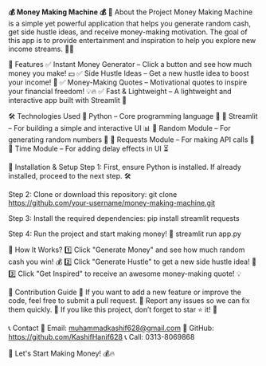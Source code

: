 **💰 Money Making Machine 💰**
🚀 About the Project
Money Making Machine is a simple yet powerful application that helps you generate random cash, get side hustle ideas, and receive money-making motivation. The goal of this app is to provide entertainment and inspiration to help you explore new income streams. 💸🎯

📌 Features
✅ Instant Money Generator – Click a button and see how much money you make! 💵
✅ Side Hustle Ideas – Get a new hustle idea to boost your income! 🚀
✅ Money-Making Quotes – Motivational quotes to inspire your financial freedom! 💡🔥
✅ Fast & Lightweight – A lightweight and interactive app built with Streamlit 🚀

🛠️ Technologies Used
🔹 Python – Core programming language 🐍
🔹 Streamlit – For building a simple and interactive UI 📊
🔹 Random Module – For generating random numbers 🎲
🔹 Requests Module – For making API calls 🔗
🔹 Time Module – For adding delay effects in UI ⏳

📂 Installation & Setup
Step 1: First, ensure Python is installed. If already installed, proceed to the next step. 🛠️

Step 2: Clone or download this repository:
git clone https://github.com/your-username/money-making-machine.git

Step 3: Install the required dependencies:
pip install streamlit requests

Step 4: Run the project and start making money! 🎉
streamlit run app.py

🎯 How It Works?
1️⃣ Click "Generate Money" and see how much random cash you win! 💰
2️⃣ Click "Generate Hustle" to get a new side hustle idea! 🚀
3️⃣ Click "Get Inspired" to receive an awesome money-making quote! 💡

📢 Contribution Guide
🔹 If you want to add a new feature or improve the code, feel free to submit a pull request.
🔹 Report any issues so we can fix them quickly.
🔹 If you like this project, don’t forget to star ⭐ it! 🚀

📞 Contact
📧 Email: muhammadkashif628@gmail.com
🐙 GitHub: https://github.com/KashifHanif628
📞 Call: 0313-8069868

🚀 Let's Start Making Money! 💰🔥
